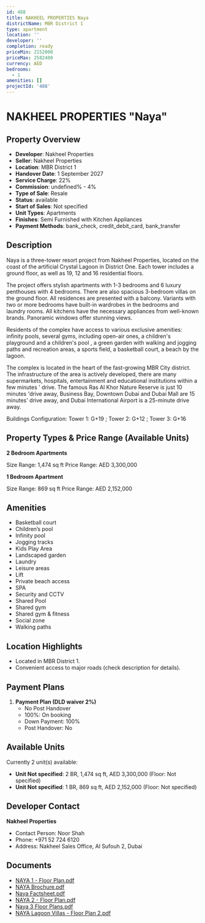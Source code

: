 ```yaml
---
id: 488
title: NAKHEEL PROPERTIES Naya
districtName: MBR District 1
type: apartment
location: ''
developer: ''
completion: ready
priceMin: 2152000
priceMax: 2582400
currency: AED
bedrooms:
  - 1
amenities: []
projectId: '488'
---
```


# NAKHEEL PROPERTIES "Naya"

## Property Overview
- **Developer**: Nakheel Properties
- **Seller**: Nakheel Properties
- **Location**: MBR District 1
- **Handover Date**: 1 September 2027
- **Service Charge**: 22%
- **Commission**: undefined% - 4%
- **Type of Sale**: Resale
- **Status**: available
- **Start of Sales**: Not specified
- **Unit Types**: Apartments
- **Finishes**: Semi Furnished with Kitchen Appliances
- **Payment Methods**: bank_check, credit_debit_card, bank_transfer

## Description
Naya is a three-tower resort project from Nakheel Properties, located on the coast of the artificial Crystal Lagoon in District One. Each tower includes a ground floor, as well as 19, 12 and 16 residential floors.

The project offers stylish apartments with 1-3 bedrooms and 6 luxury penthouses with 4 bedrooms. There are also spacious 3-bedroom villas on the ground floor. All residences are presented with a balcony. Variants with two or more bedrooms have built-in wardrobes in the bedrooms and laundry rooms. All kitchens have the necessary appliances from well-known brands. Panoramic windows offer stunning views.

Residents of the complex have access to various exclusive amenities: infinity pools, several gyms, including open-air ones, a children's playground and a children's pool , a green garden with walking and jogging paths and recreation areas, a sports field, a basketball court, a beach by the lagoon.

The complex is located in the heart of the fast-growing MBR City district. The infrastructure of the area is actively developed, there are many supermarkets, hospitals, entertainment and educational institutions within a few minutes ' drive. The famous Ras Al Khor Nature Reserve is just 10 minutes 'drive away, Business Bay, Downtown Dubai and Dubai Mall are 15 minutes' drive away, and Dubai International Airport is a 25-minute drive away.

Buildings Configuration: Tower 1: G+19 ; Tower 2: G+12 ; Tower 3: G+16

## Property Types & Price Range (Available Units)
**2 Bedroom Apartments**

Size Range: 1,474 sq ft
Price Range: AED 3,300,000

**1 Bedroom Apartment**

Size Range: 869 sq ft
Price Range: AED 2,152,000

## Amenities
- Basketball court
- Children’s pool
- Infinity pool
- Jogging tracks
- Kids Play Area
- Landscaped garden
- Laundry
- Leisure areas
- Lift
- Private beach access
- SPA
- Security and CCTV
- Shared Pool
- Shared gym
- Shared gym & fitness
- Social zone
- Walking paths

## Location Highlights
- Located in MBR District 1.
- Convenient access to major roads (check description for details).

## Payment Plans
1. **Payment Plan (DLD waiver 2%)**
   - No Post Handover
   - 100%: On booking
   - Down Payment: 100%
   - Post Handover: No

## Available Units
Currently 2 unit(s) available:
- **Unit Not specified**: 2 BR, 1,474 sq ft, AED 3,300,000 (Floor: Not specified)
- **Unit Not specified**: 1 BR, 869 sq ft, AED 2,152,000 (Floor: Not specified)

## Developer Contact
**Nakheel Properties**
- Contact Person: Noor Shah
- Phone: +971 52 724 6120
- Address: Nakheel Sales Office, Al Sufouh 2, Dubai

## Documents
- [NAYA 1 - Floor Plan.pdf](https://cdn.geniemap.net/2023/10/12/p7uUEvgfRu8nIPbcLjBMqc5BzFdQ1XNnQ4KmYNqU.pdf)
- [NAYA Brochure.pdf](https://cdn.geniemap.net/2023/10/12/C1mnTm2gucX7ADc2Gyxwha9nkLVAYlezmfgCifDX.pdf)
- [Naya Factsheet.pdf](https://cdn.geniemap.net/2023/10/12/V1py7qv2XoLxxcpsb8qlEh4Kf82ZgoIhjtcWYZsx.pdf)
- [NAYA 2 - Floor Plan.pdf](https://cdn.geniemap.net/2023/10/23/6fdKKFfPLSeqWfS8z3Q6czdCqiwpDlEsJMz7rc4t.pdf)
- [Naya 3 Floor Plans.pdf](https://cdn.geniemap.net/2024/03/21/24bdbOwWlbG1FWSfzMKgCN056QBPDvTBXysco33D.pdf)
- [NAYA Lagoon Villas - Floor Plan 2.pdf](https://cdn.geniemap.net/2023/10/27/EEN87uQMSfpYUKesqphekNaIgP5x1G0lnfKbbtI5.pdf)
